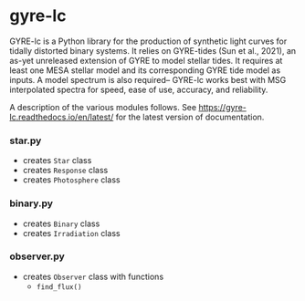 # gyre-lc

GYRE-lc is a Python library for the production of synthetic light curves for tidally distorted binary systems. It relies on GYRE-tides (Sun et al., 2021), an as-yet unreleased extension of GYRE to model stellar tides. It requires at least one MESA stellar model and its corresponding GYRE tide model as inputs. A model spectrum is also required– GYRE-lc works best with MSG interpolated spectra for speed, ease of use, accuracy, and reliability.

A description of the various modules follows. See https://gyre-lc.readthedocs.io/en/latest/ for the latest version of documentation.

### star.py

- creates `Star` class
- creates `Response` class
- creates `Photosphere` class

### binary.py

- creates `Binary` class
- creates `Irradiation` class

### observer.py

- creates `Observer` class with functions
  - `find_flux()`
